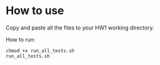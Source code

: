 # How to use

Copy and paste all the files to your HW1 working directory.

How to run:
```
chmod +x run_all_tests.sh
run_all_tests.sh
```